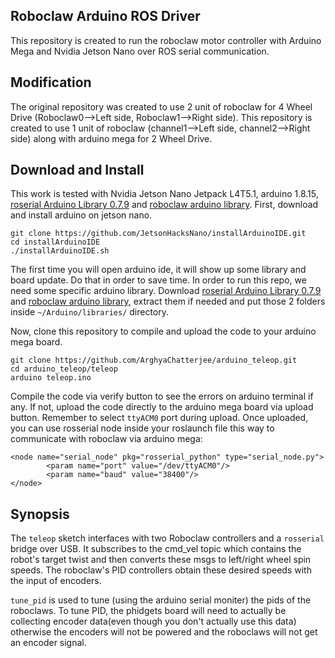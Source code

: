## Roboclaw Arduino ROS Driver
This repository is created to run the roboclaw motor controller with Arduino Mega and Nvidia Jetson Nano over ROS serial communication.

## Modification
The original repository was created to use 2 unit of roboclaw for 4 Wheel Drive (Roboclaw0-->Left side, Roboclaw1-->Right side). This repository is created to use 1 unit of roboclaw (channel1-->Left side, channel2-->Right side) along with arduino mega for 2 Wheel Drive.

## Download and Install
This work is tested with Nvidia Jetson Nano Jetpack L4T5.1, arduino 1.8.15, [roserial Arduino Library 0.7.9](https://www.arduino.cc/reference/en/libraries/rosserial-arduino-library/) and [roboclaw arduino library](https://github.com/basicmicro/roboclaw_arduino_library).  First, download and install arduino on jetson nano.  
```
git clone https://github.com/JetsonHacksNano/installArduinoIDE.git
cd installArduinoIDE
./installArduinoIDE.sh
```
The first time you will open arduino ide, it will show up some library and board update. Do that in order to save time. In order to run this repo, we need some specific arduino library. Download [roserial Arduino Library 0.7.9](https://www.arduino.cc/reference/en/libraries/rosserial-arduino-library/) and [roboclaw arduino library](https://github.com/basicmicro/roboclaw_arduino_library), extract them if needed and put those 2 folders inside `~/Arduino/libraries/` directory. 

Now, clone this repository to compile and upload the code to your arduino mega board.
```
git clone https://github.com/ArghyaChatterjee/arduino_teleop.git
cd arduino_teleop/teleop
arduino teleop.ino
```
Compile the code via verify button to see the errors on arduino terminal if any. If not, upload the code directly to the arduino mega board via upload button. Remember to select `ttyACM0` port during upload. Once uploaded, you can use rosserial node inside your roslaunch file this way to communicate with roboclaw via arduino mega:
```
<node name="serial_node" pkg="rosserial_python" type="serial_node.py">
		<param name="port" value="/dev/ttyACM0"/>
		<param name="baud" value="38400"/>
</node>
```

## Synopsis

The `teleop` sketch interfaces with two Roboclaw controllers and a `rosserial` bridge over USB.  It subscribes to the cmd_vel topic which contains the robot's target twist and then converts these msgs to left/right wheel spin speeds.  The roboclaw's PID controllers obtain these desired speeds with the input of encoders.

`tune_pid` is used to tune (using the arduino serial moniter) the pids of the roboclaws.  To tune PID, the phidgets board will need to actually be collecting encoder data(even though you don't actually use this data) otherwise the encoders will not be powered and the roboclaws will not get an encoder signal.
